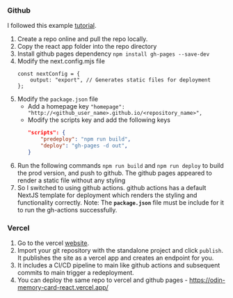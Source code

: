 ### Github
I followed this example [tutorial](https://www.youtube.com/watch?v=Q9n2mLqXFpU).
1. Create a repo online and pull the repo locally.
2. Copy the react app folder into the repo directory
3. Install github pages dependency `npm install gh-pages --save-dev`
4. Modify the next.config.mjs file
    ```JS
    const nextConfig = {
        output: "export", // Generates static files for deployment
    };
    ```
5. Modify the `package.json` file 
    - Add a homepage key `"homepage": "http://<github_user_name>.github.io/<repository_name>",`
    - Modify the scripts key and add the following keys
        ```JSON
        "scripts": {
            "predeploy": "npm run build",
            "deploy": "gh-pages -d out",
        }
6. Run the following commands `npm run build` and `npm run deploy` to build the prod version, and push to github.
    The github pages appeared to render a static file without any styling
7. So I switched to using github actions. github actions has a default NextJS template for deployment which renders the styling and 
    functionality correctly. Note: The **`package.json`** file must be include for it to run the gh-actions successfully.


### Vercel
1. Go to the vercel [website](https://vercel.com/new).
2. Import your git repository with the standalone project and click `publish`. 
    It publishes the site as a vercel app and creates an endpoint for you.
3. It includes a CI/CD pipeline to main like github actions and subsequent commits to main trigger a redeployment.
4. You can deploy the same repo to vercel and github pages - https://odin-memory-card-react.vercel.app/